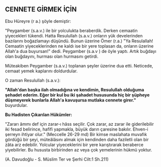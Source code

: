 ## CENNETE GİRMEK İÇİN

Ebu Hüreyre (r a.) şöyle demiştir:

"Peygamber (s.a.v.) ile bir yolculukta beraberdik. Derken cemaatin yiyecekleri tükendi. Hatta Resulullah (s.a.v.) onların yük develerinden bazılarını boğazlama­yı düşündü. Bunun üzerine Ömer (r.a.) "Ya Resulallah! Cemaatin yiyeceklerinden ne kaldı ise bir yere toplasan da, onların üzerine Allah'a dua buyursan!" dedi. Pey­gamber (s.a.v ) de öyle yaptı. Artık buğdayı olan buğ­dayını, hurması olan hurmasını getirdi.

Müteakiben Peygamber (s.a.v.) toplanan şeyler üzeri­ne dua etti. Neticede, cemaat yemek kaplarını doldur­dular.

O zaman Resulullah (s.a.v.):

**"Allah'dan başka ilah olmadığına ve kendimin, Re­sulullah olduğuma şehadet ederim. Eğer bir kul bu iki şahadet hususunda hiç bir şüpheye düşmeyerek bunlarla Allah'a kavuşursa mutlaka cennete girer."** buyurdular.

**Bu Hadisten Çıkarılan Hükümler:**

"Zararı âmmı def için zarar-ı hâss seçilir. Çok zarar, az zarar ile giderilebilir iki fesad belirince, hafifi yap­makla, büyük darın çaresine bakılır. Ehven-i şerreyn ih­tiyar olur." (Meccelle 26-29 md) Bir kimse maslahata mu­vafık gördüğü bir şeyi, müteâlâsını almak için kendin­den daha faziletli olan bir zâta arz edebilir. Yolcular yi­yeceklerini bir yere karıştırarak beraberce yiyebilirler. Bu hususta birbirinden az veya çok yemelerinin hükmü yoktur.

(A. Davudoğlu - S. Müslim Ter ve Şerhi Cilt:1 Sh.211)
